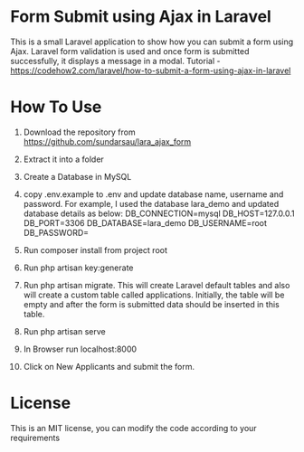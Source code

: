 # Form Submit using Ajax in Laravel
This is a small Laravel application to show how you can submit a form using Ajax. Laravel form validation is used and once form is submitted successfully, it displays a message in a modal. Tutorial - https://codehow2.com/laravel/how-to-submit-a-form-using-ajax-in-laravel

# How To Use

1) Download the repository from https://github.com/sundarsau/lara_ajax_form
2) Extract it into a folder
3) Create a Database in MySQL
4) copy .env.example to .env and update database name, username and password. For example, I used the database lara_demo and updated database details as below:
    DB_CONNECTION=mysql
    DB_HOST=127.0.0.1
    DB_PORT=3306
    DB_DATABASE=lara_demo
    DB_USERNAME=root
    DB_PASSWORD=

5) Run composer install from project root
6) Run php artisan key:generate
7) Run php artisan migrate. This will create Laravel default tables and also will create a custom table called applications. Initially, the table will be empty and after the form is submitted data should be inserted in this table.
8) Run php artisan serve
9) In Browser run localhost:8000
10) Click on New Applicants and submit the form.

# License
This is an MIT license, you can modify the code according to your requirements



